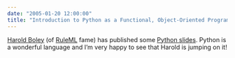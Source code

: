 ```yaml
---
date: "2005-01-20 12:00:00"
title: "Introduction to Python as a Functional, Object-Oriented Programming Oriented Language"
---
```




[Harold Boley](http://www.dfki.uni-kl.de/~boley/) (of [RuleML](http://wiki.ruleml.org/index.php/RuleML_Home) fame) has published some [Python slides](http://www.cs.unb.ca/~boley/FLP/python-intro.pdf). Python is a wonderful language and I&rsquo;m very happy to see that Harold is jumping on it!

